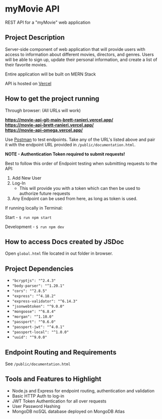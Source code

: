 # myMovie API

REST API for a "myMovie" web application

## Project Description

Server-side component of web application that will provide users with access to information about different movies, directors, and genres. Users will be able to sign up, update their personal information, and create a list of their favorite movies.

Entire application will be built on MERN Stack

API is hosted on [Vercel](https://vercel.com/)

## How to get the project running

Through browser: (All URLs will work)

**https://movie-api-git-main-brett-ranieri.vercel.app/**  
**https://movie-api-brett-ranieri.vercel.app/**  
**https://movie-api-omega.vercel.app/**   

Use [Postman](https://www.postman.com/) to test endpoints. Take any of the URL's listed above and pair it with the endpoint URL provided in ``` /public/documentation.html ```.

**NOTE - Authentication Token required to submit requests!**

Best to follow this order of Endpoint testing when submitting requests to the API:

  1. Add New User
  2. Log-In
      - This will provide you with a token which can then be used to authorize future requests
  3. Any Endpoint can be used from here, as long as token is used.

If running locally in Terminal:

Start - ``` $ run npm start ```

Development - ``` $ run npm dev ```

## How to access Docs created by JSDoc

Open `global.html` file located in out folder in browser.

## Project Dependencies

 - ``` "bcryptjs": "^2.4.3" ```   
 - ``` "body-parser": "^1.20.1" ```
 - ``` "cors": "^2.8.5" ```  
 - ``` "express": "^4.18.2" ``` 
 - ``` "express-validator": "^6.14.3" ``` 
 - ``` "jsonwebtoken": "^9.0.0" ``` 
 - ``` "mongoose": "^6.8.4" ``` 
 - ``` "morgan": "^1.10.0" ``` 
 - ``` "passport": "^0.6.0" ``` 
 - ``` "passport-jwt": "^4.0.1" ``` 
 - ``` "passport-local": "^1.0.0" ``` 
 - ``` "uuid": "^9.0.0" ``` 

## Endpoint Routing and Requirements

See ``` /public/documentation.html ``` 

## Tools and Features to Highlight

 - Node.js and Express for endpoint routing, authentication and validation
 - Basic HTTP Auth to log-in
 - JWT Token Authentication for all over requests
 - User Password Hashing
 - MongoDB noSQL database deployed on MongoDB Atlas
